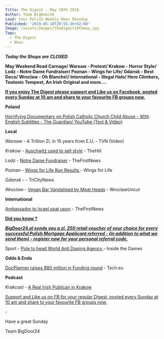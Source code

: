 ```yaml
---
Title: The Digest - May 19th 2019
Author: Team BigDoor24
Lead: Your Polish Weekly News Roundup
Published: '2019-05-18T20:55:36+02:00'
Image: /assets/Images/thedigest19thmay.jpg
Tags:
  - The Digest
  - News
---
```

**_Today the Shops are CLOSED_**

**May Weekend Road Carnage/ Warsaw - Protest/ Krakow - Horror Style/ Lodz - Notre Dame Fundraiser/ Poznan - Wings for Life/ Gdansk - Best Doco/ Wroclaw - Oh Blanche!/ International - Illegal Halo/ Hero Climbers, Teutonic Tempest, An Irish Original and more....**

[**If you enjoy The Digest please support and Like us on Facebook, posted every Sunday at 10 am and share to your favourite FB groups now.**](https://www.facebook.com/bigdoor24/)

<div class="sharethis-inline-share-buttons"></div>

**Poland**

[Horrifying Documentary on Polish Catholic Church Child Abuse - With English Subtitles  - The Guardian/ YouTube (Text & Video)](https://www.theguardian.com/world/2019/may/17/poland-jail-terms-child-abuse-church-documentary?CMP=Share_AndroidApp_Email)

**Local**

_Warsaw_  - A Trillion Zl. in 15 years from E.U. - TVN (Video)

_Krakow_  - [Auschwitz used to sell style](https://thehill.com/blogs/blog-briefing-room/news/442526-auschwitz-condemns-redbubble-for-selling-pillows-mini-skirts) - TheHill

_Lodz_ - [Notre Dame Fundraiser](https://www.thefirstnews.com/article/notre-dame-fundraiser-in-lodz-cathedral-5870) - TheFirstNews

Poznan - [Wings for Life Run Results](https://results.wingsforlifeworldrun.com/int/en/2019)[ ](https://www.tvn24.pl/wideo/z-anteny/lawyer-who-hanged-pictures-of-politicians-on-gallows-was-advising-hitler-s-birthday-organizers,1840842.html?playlist_id=29505) - Wings for Life

_Gdansk_ - - TriCityNews

_Wroclaw_ - [Vegan Bar Vandalised by Meat Heads](http://wroclawuncut.com/2019/05/17/vegan-bar-in-nadodrze-wrecked-by-vandals/) - WroclawUncut

**International**

[Ambassador to Israel spat upon](https://www.thefirstnews.com/article/polands-ambassador-attacked-on-streets-of-tel-aviv-5912) - TheFirstNews

[**Did you know ?**](https://bigdoor24.pl/)

[**_BigDoor24.pl sends you a zl. 250 retail voucher of your choice for every successful Polish Mortgage Applicant referred - (in addition to what we send them) - register now for your personal referral code._**](https://bigdoor24.pl/)

Sport - [Pole to head World Anti Doping Agency ](https://www.insidethegames.biz/articles/1079379/david-owen-it-would-be-a-mistake-to-underestimate-wadas-new-man-witold-banka)- Inside the Games

**Odds & Ends**

[DocPlanner raises $80 million in Funding round](https://tech.eu/brief/polish-founded-healthcare-platform-docplanner-raises-e80-million/) - Tech.eu

**Podcast**

_Krakcast_ - [A Real Irish Publican in Krakow](https://www.krakcast.pl/e/krakcast-interview-%E2%80%93-fergus-duffy/)

[Support and Like us on FB for your regular Digest, posted every Sunday at 10 am and share to your favourite FB groups now.](https://www.facebook.com/bigdoor24/)

<div class="sharethis-inline-share-buttons"></div>

\-

Have a great Sunday

Team BigDoor24
